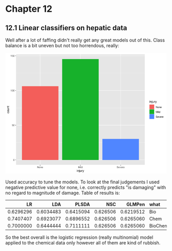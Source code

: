 # Chapter 12

## 12.1 Linear classifiers on hepatic data

Well after a lot of faffing didn't really get any great models out of this. Class balance is a bit uneven but not too horrendous, really: 

![class](12.1/histo-plot.png)

Used accuracy to tune the models. To look at the final judgements I used negative predictive value for none, i.e. correctly predicts "is damaging" with no regard to magnitude of damage. Table of results is: 

|        LR|       LDA|     PLSDA|      NSC|    GLMPen|what    |
|---------:|---------:|---------:|--------:|---------:|:-------|
| 0.6296296| 0.6034483| 0.6415094| 0.626506| 0.6219512|Bio     |
| 0.7407407| 0.6923077| 0.6896552| 0.626506| 0.6265060|Chem    |
| 0.7000000| 0.6444444| 0.7111111| 0.626506| 0.6265060|BioChem |

So the best overall is the logistic regression (really multinomial) model applied to the chemical data only however all of them are kind of rubbish. 
